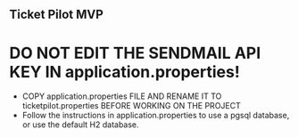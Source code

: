 ## Ticket Pilot MVP

# DO NOT EDIT THE SENDMAIL API KEY IN application.properties!

- COPY application.properties FILE AND RENAME IT TO ticketpilot.properties BEFORE WORKING ON THE PROJECT
- Follow the instructions in application.properties to use a pgsql database, or use the default H2 database.
